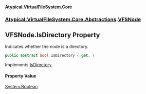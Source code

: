 #### [Atypical.VirtualFileSystem.Core](Atypical.VirtualFileSystem.Core.md 'Atypical.VirtualFileSystem.Core')
### [Atypical.VirtualFileSystem.Core.Abstractions](Atypical.VirtualFileSystem.Core.Abstractions.md 'Atypical.VirtualFileSystem.Core.Abstractions').[VFSNode](Atypical.VirtualFileSystem.Core.Abstractions.VFSNode.md 'Atypical.VirtualFileSystem.Core.Abstractions.VFSNode')

## VFSNode.IsDirectory Property

Indicates whether the node is a directory.

```csharp
public abstract bool IsDirectory { get; }
```

Implements [IsDirectory](Atypical.VirtualFileSystem.Core.Contracts.IVirtualFileSystemNode.IsDirectory.md 'Atypical.VirtualFileSystem.Core.Contracts.IVirtualFileSystemNode.IsDirectory')

#### Property Value
[System.Boolean](https://docs.microsoft.com/en-us/dotnet/api/System.Boolean 'System.Boolean')